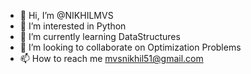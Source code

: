 - 👋 Hi, I’m @NIKHILMVS
- 👀 I’m interested in Python
- 🌱 I’m currently learning DataStructures
- 💞️ I’m looking to collaborate on Optimization Problems
- 📫 How to reach me mvsnikhil51@gmail.com

<!---
NIKHILMVS/NIKHILMVS is a ✨ special ✨ repository because its `README.md` (this file) appears on your GitHub profile.
You can click the Preview link to take a look at your changes.
--->
